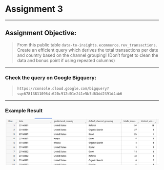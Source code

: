 # **Assignment 3**
---
## Assignment Objective:
> From this public table `data-to-insights.ecommerce.rev_transactions`. Create an efficient query which
derives the total transactions per date and country based on the channel grouping! (Don’t forget to
clean the data and bonus point if using repeated columns)
---
### Check the query on Google Bigquery:
> `https://console.cloud.google.com/bigquery?sq=678138110964:620c912d01e241e5b7d63dd2391d4ab6`
---
### Example Result
![result](result.png)